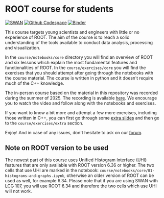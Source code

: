 # ROOT course for students
[![SWAN](https://swan.web.cern.ch/sites/swan.web.cern.ch/files/pictures/open_in_swan.svg)](https://cern.ch/swanserver/cgi-bin/go?projurl=https://github.com/root-project/student-course.git)
[![Github Codespace](https://img.shields.io/badge/open-GH_Codespaces-blue?logo=github)](https://codespaces.new/root-project/student-course?quickstart=1)
[![Binder](https://mybinder.org/badge_logo.svg)](https://mybinder.org/v2/gh/root-project/student-course/main)

This course targets young scientists and engineers with little or no experience
of ROOT. The aim of the course is to reach a solid understanding of the tools
available to conduct data analysis, processing and visualization.

In the `course/notebooks/core` directory you will find an overview of ROOT 
and six lessons which explain the most fundamental features and functionalities of ROOT. 
In the `course/exercises/core` you will find the exercises that you should attempt 
after going through the notebooks with the course material. The course is written in 
python and it doesn't require much of the C++ knowledge.

The in-person course based on the material in this repository was recorded during the summer of 2025. The recording is available [here](https://videos.cern.ch/record/2300516). We encourage you to watch the video and follow along with the notebooks and exercises. 

If you want to know a bit more and attempt a few more exercises, including those written 
in C++, you can first go through some [extra slides](https://docs.google.com/presentation/d/1iNSwzuhmhJAmU3c1_0SfYgqbr-N7BKILpcAJjojXkSg/edit?usp=sharing) and then go to the `course/exercises/extra` 
section.

Enjoy! And in case of any issues, don't hesitate to ask on our [forum](https://root-forum.cern.ch). 

## Note on ROOT version to be used

The newest part of this course uses Unified Histogram Interface (UHI) features that are only available with ROOT version 6.36 or higher. The two cells that use UHI are marked in the notebook: `course/notebooks/core/01-histograms-and-graphs.ipynb`, otherwise an older version of ROOT can be used as well, for example 6.34. Please note that if you are using SWAN with LCG 107, you will use ROOT 6.34 and therefore the two cells which use UHI will not work.